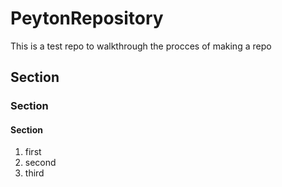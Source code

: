 # PeytonRepository

This is a test repo to walkthrough the procces of making a repo

## Section
### Section
#### Section

1. first
1. second
1. third